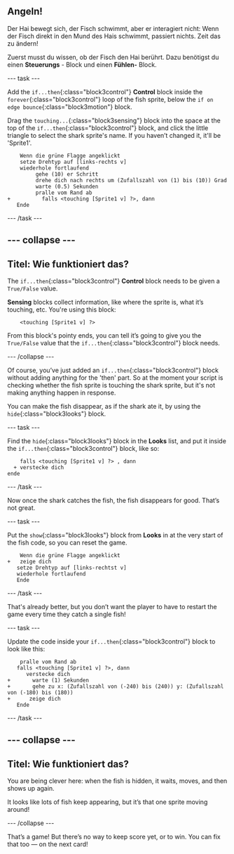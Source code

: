 ## Angeln!

Der Hai bewegt sich, der Fisch schwimmt, aber er interagiert nicht: Wenn der Fisch direkt in den Mund des Hais schwimmt, passiert nichts. Zeit das zu ändern!

Zuerst musst du wissen, ob der Fisch den Hai berührt. Dazu benötigst du einen **Steuerungs** - Block und einen **Fühlen-** Block.

\--- task \---

Add the `if...then`{:class="block3control"} **Control** block inside the `forever`{:class="block3control"} loop of the fish sprite, below the `if on edge bounce`{:class="block3motion"} block.

Drag the `touching...`{:class="block3sensing"} block into the space at the top of the `if...then`{:class="block3control"} block, and click the little triangle to select the shark sprite's name. If you haven’t changed it, it'll be 'Sprite1'.

```blocks3
    Wenn die grüne Flagge angeklickt
    setze Drehtyp auf [links-rechts v]
    wiederhole fortlaufend 
         gehe (10) er Schritt
         drehe dich nach rechts um (Zufallszahl von (1) bis (10)) Grad
         warte (0.5) Sekunden
         pralle vom Rand ab
+          falls <touching [Sprite1 v] ?>, dann
   Ende
```

\--- /task \---

## \--- collapse \---

## Titel: Wie funktioniert das?

The `if...then`{:class="block3control"} **Control** block needs to be given a `True/False` value.

**Sensing** blocks collect information, like where the sprite is, what it’s touching, etc. You're using this block:

```blocks3
    <touching [Sprite1 v] ?>
```

From this block's pointy ends, you can tell it’s going to give you the `True/False` value that the `if...then`{:class="block3control"} block needs.

\--- /collapse \---

Of course, you’ve just added an `if...then`{:class="block3control"} block without adding anything for the 'then' part. So at the moment your script is checking whether the fish sprite is touching the shark sprite, but it's not making anything happen in response.

You can make the fish disappear, as if the shark ate it, by using the `hide`{:class="block3looks"} block.

\--- task \---

Find the `hide`{:class="block3looks"} block in the **Looks** list, and put it inside the `if...then`{:class="block3control"} block, like so:

```blocks3
    falls <touching [Sprite1 v] ?> , dann 
  + verstecke dich
ende
```

\--- /task \---

Now once the shark catches the fish, the fish disappears for good. That’s not great.

\--- task \---

Put the `show`{:class="block3looks"} block from **Looks** in at the very start of the fish code, so you can reset the game.

```blocks3
    Wenn die grüne Flagge angeklickt
+   zeige dich
   setze Drehtyp auf [links-rechtst v]
   wiederhole fortlaufend
   Ende
```

\--- /task \---

That's already better, but you don’t want the player to have to restart the game every time they catch a single fish!

\--- task \---

Update the code inside your `if...then`{:class="block3control"} block to look like this:

```blocks3
    pralle vom Rand ab
   falls <touching [Sprite1 v] ?>, dann 
      verstecke dich
+       warte (1) Sekunden
+       gehe zu x: (Zufallszahl von (-240) bis (240)) y: (Zufallszahl von (-180) bis (180))
+      zeige dich
   Ende
```

\--- /task \---

## \--- collapse \---

## Titel: Wie funktioniert das?

You are being clever here: when the fish is hidden, it waits, moves, and then shows up again.

It looks like lots of fish keep appearing, but it’s that one sprite moving around!

\--- /collapse \---

That’s a game! But there’s no way to keep score yet, or to win. You can fix that too — on the next card!